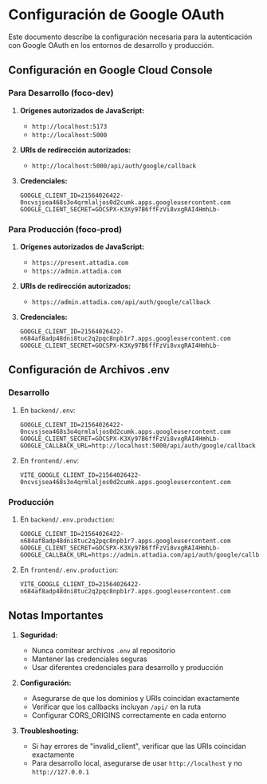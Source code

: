 # Configuración de Google OAuth

Este documento describe la configuración necesaria para la autenticación con Google OAuth en los entornos de desarrollo y producción.

## Configuración en Google Cloud Console

### Para Desarrollo (foco-dev)

1. **Orígenes autorizados de JavaScript:**
   - `http://localhost:5173`
   - `http://localhost:5000`

2. **URIs de redirección autorizados:**
   - `http://localhost:5000/api/auth/google/callback`

3. **Credenciales:**
   ```env
   GOOGLE_CLIENT_ID=21564026422-0ncvsjsea468s3o4qrmlaljos0d2cumk.apps.googleusercontent.com
   GOOGLE_CLIENT_SECRET=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
   ```

### Para Producción (foco-prod)

1. **Orígenes autorizados de JavaScript:**
   - `https://present.attadia.com`
   - `https://admin.attadia.com`

2. **URIs de redirección autorizados:**
   - `https://admin.attadia.com/api/auth/google/callback`

3. **Credenciales:**
   ```env
   GOOGLE_CLIENT_ID=21564026422-n684af8adp48dni8tuc2q2pqc8npb1r7.apps.googleusercontent.com
   GOOGLE_CLIENT_SECRET=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
   ```

## Configuración de Archivos .env

### Desarrollo

1. En `backend/.env`:
   ```env
   GOOGLE_CLIENT_ID=21564026422-0ncvsjsea468s3o4qrmlaljos0d2cumk.apps.googleusercontent.com
   GOOGLE_CLIENT_SECRET=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
   GOOGLE_CALLBACK_URL=http://localhost:5000/api/auth/google/callback
   ```

2. En `frontend/.env`:
   ```env
   VITE_GOOGLE_CLIENT_ID=21564026422-0ncvsjsea468s3o4qrmlaljos0d2cumk.apps.googleusercontent.com
   ```

### Producción

1. En `backend/.env.production`:
   ```env
   GOOGLE_CLIENT_ID=21564026422-n684af8adp48dni8tuc2q2pqc8npb1r7.apps.googleusercontent.com
   GOOGLE_CLIENT_SECRET=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
   GOOGLE_CALLBACK_URL=https://admin.attadia.com/api/auth/google/callback
   ```

2. En `frontend/.env.production`:
   ```env
   VITE_GOOGLE_CLIENT_ID=21564026422-n684af8adp48dni8tuc2q2pqc8npb1r7.apps.googleusercontent.com
   ```

## Notas Importantes

1. **Seguridad:**
   - Nunca comitear archivos `.env` al repositorio
   - Mantener las credenciales seguras
   - Usar diferentes credenciales para desarrollo y producción

2. **Configuración:**
   - Asegurarse de que los dominios y URIs coincidan exactamente
   - Verificar que los callbacks incluyan `/api/` en la ruta
   - Configurar CORS_ORIGINS correctamente en cada entorno

3. **Troubleshooting:**
   - Si hay errores de "invalid_client", verificar que las URIs coincidan exactamente
   - Para desarrollo local, asegurarse de usar `http://localhost` y no `http://127.0.0.1` 